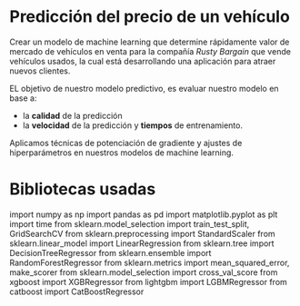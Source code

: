 # Predicción del precio de un vehículo 

Crear un modelo de machine learning que determine rápidamente valor de mercado de vehículos en venta para la compañía *Rusty Bargain* que vende vehículos usados, la cual está desarrollando una aplicación para atraer nuevos clientes.

EL objetivo de nuestro modelo predictivo, es evaluar nuestro modelo en base a:

- la **calidad** de la predicción
- la **velocidad** de la predicción y **tiempos** de entrenamiento.

Aplicamos técnicas de potenciación de gradiente y ajustes de hiperparámetros en nuestros modelos de machine learning.

# Bibliotecas usadas
import numpy as np
import pandas as pd
import matplotlib.pyplot as plt
import time
from sklearn.model_selection import train_test_split, GridSearchCV
from sklearn.preprocessing import StandardScaler
from sklearn.linear_model import LinearRegression
from sklearn.tree import DecisionTreeRegressor
from sklearn.ensemble import RandomForestRegressor
from sklearn.metrics import mean_squared_error, make_scorer
from sklearn.model_selection import cross_val_score
from xgboost import XGBRegressor
from lightgbm import LGBMRegressor
from catboost import CatBoostRegressor